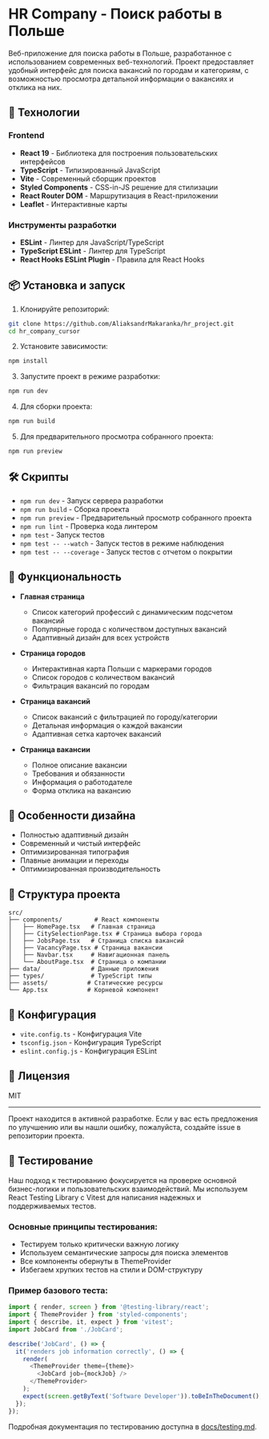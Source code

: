 # HR Company - Поиск работы в Польше

Веб-приложение для поиска работы в Польше, разработанное с использованием современных веб-технологий. Проект предоставляет удобный интерфейс для поиска вакансий по городам и категориям, с возможностью просмотра детальной информации о вакансиях и отклика на них.

## 🚀 Технологии

### Frontend
- **React 19** - Библиотека для построения пользовательских интерфейсов
- **TypeScript** - Типизированный JavaScript
- **Vite** - Современный сборщик проектов
- **Styled Components** - CSS-in-JS решение для стилизации
- **React Router DOM** - Маршрутизация в React-приложении
- **Leaflet** - Интерактивные карты

### Инструменты разработки
- **ESLint** - Линтер для JavaScript/TypeScript
- **TypeScript ESLint** - Линтер для TypeScript
- **React Hooks ESLint Plugin** - Правила для React Hooks

## 📦 Установка и запуск

1. Клонируйте репозиторий:
```bash
git clone https://github.com/AliaksandrMakaranka/hr_project.git
cd hr_company_cursor
```

2. Установите зависимости:
```bash
npm install
```

3. Запустите проект в режиме разработки:
```bash
npm run dev
```

4. Для сборки проекта:
```bash
npm run build
```

5. Для предварительного просмотра собранного проекта:
```bash
npm run preview
```

## 🛠️ Скрипты

- `npm run dev` - Запуск сервера разработки
- `npm run build` - Сборка проекта
- `npm run preview` - Предварительный просмотр собранного проекта
- `npm run lint` - Проверка кода линтером
- `npm test` - Запуск тестов
- `npm test -- --watch` - Запуск тестов в режиме наблюдения
- `npm test -- --coverage` - Запуск тестов с отчетом о покрытии

## 📱 Функциональность

- **Главная страница**
  - Список категорий профессий с динамическим подсчетом вакансий
  - Популярные города с количеством доступных вакансий
  - Адаптивный дизайн для всех устройств

- **Страница городов**
  - Интерактивная карта Польши с маркерами городов
  - Список городов с количеством вакансий
  - Фильтрация вакансий по городам

- **Страница вакансий**
  - Список вакансий с фильтрацией по городу/категории
  - Детальная информация о каждой вакансии
  - Адаптивная сетка карточек вакансий

- **Страница вакансии**
  - Полное описание вакансии
  - Требования и обязанности
  - Информация о работодателе
  - Форма отклика на вакансию

## 🎨 Особенности дизайна

- Полностью адаптивный дизайн
- Современный и чистый интерфейс
- Оптимизированная типография
- Плавные анимации и переходы
- Оптимизированная производительность

## 📁 Структура проекта

```
src/
├── components/         # React компоненты
│   ├── HomePage.tsx   # Главная страница
│   ├── CitySelectionPage.tsx # Страница выбора города
│   ├── JobsPage.tsx   # Страница списка вакансий
│   ├── VacancyPage.tsx # Страница вакансии
│   ├── Navbar.tsx     # Навигационная панель
│   └── AboutPage.tsx  # Страница о компании
├── data/              # Данные приложения
├── types/             # TypeScript типы
├── assets/           # Статические ресурсы
└── App.tsx           # Корневой компонент
```

## 🔧 Конфигурация

- `vite.config.ts` - Конфигурация Vite
- `tsconfig.json` - Конфигурация TypeScript
- `eslint.config.js` - Конфигурация ESLint

## 📝 Лицензия

MIT

---

Проект находится в активной разработке. Если у вас есть предложения по улучшению или вы нашли ошибку, пожалуйста, создайте issue в репозитории проекта.

## 🧪 Тестирование

Наш подход к тестированию фокусируется на проверке основной бизнес-логики и пользовательских взаимодействий. Мы используем React Testing Library с Vitest для написания надежных и поддерживаемых тестов.

### Основные принципы тестирования:

- Тестируем только критически важную логику
- Используем семантические запросы для поиска элементов
- Все компоненты обернуты в ThemeProvider
- Избегаем хрупких тестов на стили и DOM-структуру

### Пример базового теста:

```typescript
import { render, screen } from '@testing-library/react';
import { ThemeProvider } from 'styled-components';
import { describe, it, expect } from 'vitest';
import JobCard from './JobCard';

describe('JobCard', () => {
  it('renders job information correctly', () => {
    render(
      <ThemeProvider theme={theme}>
        <JobCard job={mockJob} />
      </ThemeProvider>
    );
    expect(screen.getByText('Software Developer')).toBeInTheDocument();
  });
});
```

Подробная документация по тестированию доступна в [docs/testing.md](docs/testing.md).
